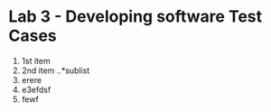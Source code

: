 # __Lab 3 - Developing software Test Cases__
1. 1st item
2. 2nd item
..*sublist
2. erere
5. e3efdsf
4. fewf 